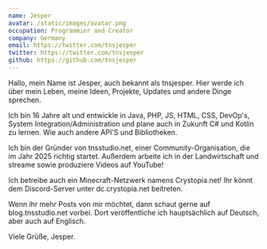 ```yaml
---
name: Jesper
avatar: /static/images/avatar.png
occupation: Programmier and Creator 
company: Germany
email: https://twitter.com/tnsjesper
twitter: https://twitter.com/tnsjesper
github: https://github.com/tnsjesper
---
```


Hallo, mein Name ist Jesper, auch bekannt als tnsjesper. Hier werde ich über mein Leben, meine Ideen, Projekte, Updates und andere Dinge sprechen.

Ich bin 16 Jahre alt und entwickle in Java, PHP, JS, HTML, CSS, DevOp's, System Integration/Administration und plane auch in Zukunft C# und Kotlin zu lernen.
Wie auch andere API'S und Bibliotheken. 

Ich bin der Gründer von tnsstudio.net, einer Community-Organisation, die im Jahr 2025 richtig startet. Außerdem arbeite ich in der Landwirtschaft und streame sowie produziere Videos auf YouTube!

Ich betreibe auch ein Minecraft-Netzwerk namens Crystopia.net! Ihr könnt dem Discord-Server unter dc.crystopia.net beitreten.

Wenn ihr mehr Posts von mir möchtet, dann schaut gerne auf blog.tnsstudio.net vorbei. Dort veröffentliche ich hauptsächlich auf Deutsch, aber auch auf Englisch.

Viele Grüße,
Jesper.
